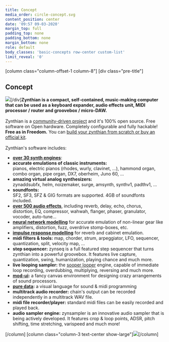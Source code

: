 ```yaml
---
title: Concept
media_order: circle-concept.svg
content_position: center
date: '09:57 09-03-2020'
margin_top: full
padding_top: none
padding_bottom: none
margin_bottom: none
role: default
body_classes: 'basic-concepts row-center custom-list'
limit_reveal: '0'
---
```


[column class="column-offset-1 column-8"]
[div class="pre-title"]<h2>Concept</h2> ![](circle-concept.svg?classes=show-small)[/div]**Zynthian is a compact, self-contained, music-making computer that can be used as a keyboard expander, audio effects unit, MIDI processor / router and groovebox / micro-DAW.**<br>
<br>
Zynthian is a [community-driven project](https://discourse.zynthian.org?target=_blank) and it's 100% open source. Free software on Open hardware. Completely configurable and fully hackable! **Free as in Freedom.** You can [build your zynthian from scratch or buy an official kit](#build-your-zynthian).<br>
<br>
Zynthian's software includes:

+ **[over 30 synth engines](/engines#synthesizers)**:
 + **accurate emulations of classic instruments:**<br>
pianos, electric pianos (rhodes, wurly, clavinet, ...), hammond organ, combo organ, pipe organ, DX7, oberheim, Juno 60, ...
 + **amazing virtual analog synthesizers:**<br>
 zynaddsubfx, helm, noizemaker, surge, amsynth, synthv1, padthv1, ...
 + **soundfonts:**<br>
 SF2, SF3, SFZ & GIG formats are supported. 4GB of soundfonts included.
+ **[over 500 audio effects](/engines#effects)**, including reverb, delay, echo, chorus, distortion, EQ, compressor, wahwah, flanger, phaser, granulator, vocoder, auto-tune...
+ **[neural network modelling](/engines/_engine-list/engine-aidax)** for accurate emulation of non-linear gear like amplifiers, distortion, fuzz, overdrive stomp-boxes, etc.
+ **[impulse response modelling](/engines/_engine-list/engine-aidax)** for reverb and cabinet emulation.
+ **midi filters & tools:** map, chorder, strum, arpeggiator, LFO, sequencer, quantization, split, velocity map, ...
+ **step sequencer:** zynseq is a full featured step sequencer that turns zynthian into a powerful groovebox. It features live capture, quantization, swing, humanization, playing chance and much more.
+ **live looping sampler:** the [sooper looper](https://sonosaurus.com/sooperlooper/features.html) engine, capable of immediate loop recording, overdubbing, multiplying, reversing and much more.
+ **[mod-ui](https://wiki.moddevices.com/wiki/MOD_Web_GUI_User_Guide?target=_blank):** a fancy canvas environment for designing crazy arrangements of sound processors.
+ **[pure data](http://www.pd-tutorial.com/english/index.html?target=_blank):** a visual language for sound & midi programming
+ **multitrack audio recorder:** chain's output can be recorded independently in a multitrack WAV file.
+ **midi file recorder/player:** standard midi files can be easily recorded and played back.
+ **audio sampler engine:** zynsampler is an innovative audio sampler that is being actively developed. It features crop & loop points, ADSR, pitch shifting, time stretching, varispeed and much more!

[/column]
[column  class="column-3  text-center show-large"]![](circle-concept.svg)[/column]
